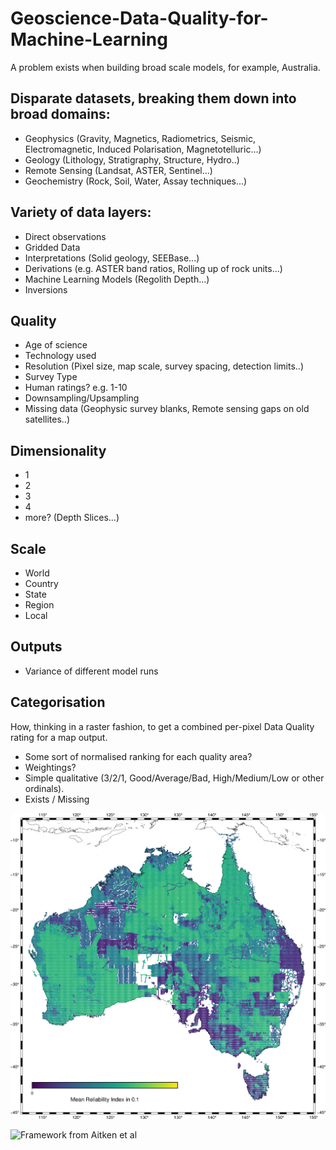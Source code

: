 # Geoscience-Data-Quality-for-Machine-Learning

A problem exists when building broad scale models, for example, Australia.

## Disparate datasets, breaking them down into broad domains:

- Geophysics (Gravity, Magnetics, Radiometrics, Seismic, Electromagnetic, Induced Polarisation, Magnetotelluric...)
- Geology (Lithology, Stratigraphy, Structure, Hydro..)
- Remote Sensing (Landsat, ASTER, Sentinel...)
- Geochemistry (Rock, Soil, Water, Assay techniques...)

## Variety of data layers:

- Direct observations
- Gridded Data
- Interpretations (Solid geology, SEEBase...)
- Derivations (e.g. ASTER band ratios, Rolling up of rock units...)
- Machine Learning Models (Regolith Depth...)
- Inversions

## Quality

- Age of science
- Technology used
- Resolution (Pixel size, map scale, survey spacing, detection limits..)
- Survey Type
- Human ratings? e.g. 1-10
- Downsampling/Upsampling
- Missing data (Geophysic survey blanks, Remote sensing gaps on old satellites..)

## Dimensionality

- 1
- 2
- 3
- 4
- more? (Depth Slices...)

## Scale

- World
- Country
- State
- Region
- Local

## Outputs

- Variance of different model runs

## Categorisation

How, thinking in a raster fashion, to get a combined per-pixel Data Quality rating for a map output.

- Some sort of normalised ranking for each quality area?
- Weightings?
- Simple qualitative (3/2/1, Good/Average/Bad, High/Medium/Low or other ordinals).
- Exists / Missing

![sample map output](https://github.com/RichardScottOZ/Geoscience-Data-Quality-for-Machine-Learning/blob/main/reliability_index.png "Sample Quality Map")

![Framework from Aitken et al](
https://www.researchgate.net/profile/Alan_Aitken/publication/326193704/figure/fig1/AS:646297606443016@1531100765653/Four-levels-of-data-richness-Level-1-considers-the-presence-of-nearby-data-level-2_W640.jpg "Framework from Aitken et al")

